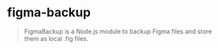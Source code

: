 # figma-backup

> FigmaBackup is a Node.js module to backup Figma files and store them as local .fig files.
